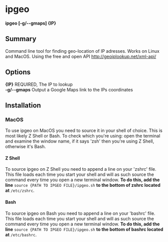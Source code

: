 # ipgeo
**ipgeo [-g/--gmaps] {IP}**

## Summary
Command line tool for finding geo-location of IP adresses. Works on Linux and MacOS.
Using the free and open API http://geoiplookup.net/xml-api/

## Options
**{IP}** REQUIRED, The IP to lookup <br />
**-g/--gmaps** Output a Google Maps link to the IPs coordinates

## Installation
### MacOS
To use ipgeo on MacOS you need to source it in your shell of choice. This is most likely Z Shell or Bash. To check which you're using: open the terminal and examine the window name, if it says 'zsh' then you're using Z Shell, otherwise it's Bash.
#### Z Shell
To source ipgeo on Z Shell you need to append a line on your 'zshrc' file. This file loads each time you start your shell and will as such source the command every time you open a new terminal window. **To do this, add the line** `source {PATH TO IPGEO FILE}/ipgeo.sh` **to the bottom of zshrc located at** `/etc/zshrc`.

#### Bash
To source ipgeo on Bash you need to append a line on your 'bashrc' file. This file loads each time you start your shell and will as such source the command every time you open a new terminal window. **To do this, add the line** `source {PATH TO IPGEO FILE}/ipgeo.sh` **to the bottom of bashrc located at** `/etc/bashrc`.
